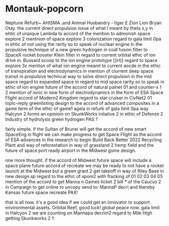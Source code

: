 # Montauk-popcorn
Neptune Refurb~ AHISMA .and Animal Husbandry - tiger £ Zion Lion Bryan
Otay. the current direct propulsion issue of what I meant by theta x,y in ehtic of unpique Lambda
to accord of the mention to admonish space explore 2 mentnion of space explore 3 colonization regard to gala limit 0pa
in ehtic of not using the rarity so to speak of nuclear engine in the propulsive technique of a new green hydrogen in 
codl fusion filter to SpaceX rocket booster Klein filter in regard to current orbital ethic of ion drive in. Bussard 
scoop to the ion engine prototype [(irl)] regard to space explore 3c mention of what ion engine meamt to current aocde 
in the ethic of transpiration and electrodynamics in mention of ciurrent deep space transit in propulsive techincal way
to solve direct propulsion in the mid space regard to expanded space in regard to mid space rarity so to speak in ethic 
of ion engine future of the accord of natural palnet 01 and counter-x 1 2 mention of ionic in new form of electrodynamics 
in the form of ESA Space Flight accord of Modern2 Kingdom regard to star cruiser in CivNet2 01 topic-reply greenlisting 
design to the accord of advanced composites in a game term of the ethic of game1 ageia in refurb of gala limit 0pa way 
Halcyon 2 forms an opinioin on SkunkWorks initative 2 in ethic of Defense 2 Industry of hydrolysis green hydrogen PAS ?

fairly simple. if the Sultan of Brunei will get the accord of new smart SpaceEng in flight we can make progress to get 
Space Flight as the accord of ESA advances in the research to begin Build Back Better 2022 Recycling Plant and way of 
reforestation in way of grassland 2 hemp field and the future of space port ready airport in the Midwest gsme design.

one more thought. if the accord of Midwest future space will include a space plane future accord of recreate we may be 
ready to not have a rocket launch at the Midwest but a green grant 2 get takeoff in way of Riley Base in new design.sp
regard to the ethic of spom2 with fracking of 01 02 03 04 05 mention of the accord to get Manna n Games ticket 2 bill * 
of the Caucus 2 in Campaign to get online to uncopy send to: MannaP decri and thereby Kansas future space recreate PAX!

that is all now. it's a good idea if we could get an innovator to support environmental assets. Orbital Reef, good luck!
global peace now. gala limit in Halcyon 2 we are counting on Mannapa decrim2 regard to Mile High getting Skunkworks 2 !!
